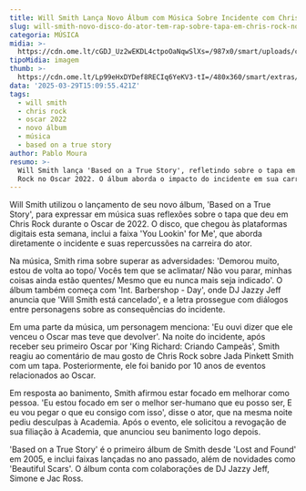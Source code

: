 ```yaml
---
title: Will Smith Lança Novo Álbum com Música Sobre Incidente com Chris Rock no Oscar
slug: will-smith-novo-disco-do-ator-tem-rap-sobre-tapa-em-chris-rock-no-oscar
categoria: MÚSICA
midia: >-
  https://cdn.ome.lt/cGDJ_Uz2wEKDL4ctpoOaNqwSlXs=/987x0/smart/uploads/conteudo/fotos/tapawillsmithchrisrock.jpg
tipoMidia: imagem
thumb: >-
  https://cdn.ome.lt/Lp99eHxDYDef8RECIq6YeKV3-tI=/480x360/smart/extras/conteudos/tapawillsmithchrisrock.jpg
data: '2025-03-29T15:09:55.421Z'
tags:
  - will smith
  - chris rock
  - oscar 2022
  - novo álbum
  - música
  - based on a true story
author: Pablo Moura
resumo: >-
  Will Smith lança 'Based on a True Story', refletindo sobre o tapa em Chris
  Rock no Oscar 2022. O álbum aborda o impacto do incidente em sua carreira.
---
```


Will Smith utilizou o lançamento de seu novo álbum, 'Based on a True Story', para expressar em música suas reflexões sobre o tapa que deu em Chris Rock durante o Oscar de 2022. O disco, que chegou às plataformas digitais esta semana, inclui a faixa 'You Lookin' for Me', que aborda diretamente o incidente e suas repercussões na carreira do ator.

Na música, Smith rima sobre superar as adversidades: 'Demorou muito, estou de volta ao topo/ Vocês tem que se aclimatar/ Não vou parar, minhas coisas ainda estão quentes/ Mesmo que eu nunca mais seja indicado'. O álbum também começa com 'Int. Barbershop - Day', onde DJ Jazzy Jeff anuncia que 'Will Smith está cancelado', e a letra prossegue com diálogos entre personagens sobre as consequências do incidente.

Em uma parte da música, um personagem menciona: 'Eu ouvi dizer que ele venceu o Oscar mas teve que devolver'. Na noite do incidente, após receber seu primeiro Oscar por 'King Richard: Criando Campeãs', Smith reagiu ao comentário de mau gosto de Chris Rock sobre Jada Pinkett Smith com um tapa. Posteriormente, ele foi banido por 10 anos de eventos relacionados ao Oscar.

Em resposta ao banimento, Smith afirmou estar focado em melhorar como pessoa. 'Eu estou focado em ser o melhor ser-humano que eu posso ser, E eu vou pegar o que eu consigo com isso', disse o ator, que na mesma noite pediu desculpas à Academia. Após o evento, ele solicitou a revogação de sua filiação à Academia, que anunciou seu banimento logo depois.

'Based on a True Story' é o primeiro álbum de Smith desde 'Lost and Found' em 2005, e inclui faixas lançadas no ano passado, além de novidades como 'Beautiful Scars'. O álbum conta com colaborações de DJ Jazzy Jeff, Simone e Jac Ross.
